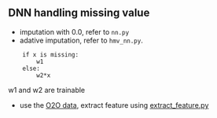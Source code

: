 ## DNN handling missing value

- imputation with 0.0, refer to `nn.py`
- adative imputation, refer to `hmv_nn.py`. 

```
    if x is missing:
        w1
    else:
        w2*x
```

  w1 and w2 are trainable

- use the [O2O data](https://pan.baidu.com/s/1nvFG2ff), extract feature using [extract_feature.py](https://github.com/wepe/O2O-Coupon-Usage-Forecast/blob/master/code/wepon/season%20one/extract_feature.py)
